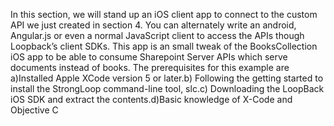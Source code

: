 In this section, we will stand up an iOS client app to connect to the custom API we just created in section 4. You can alternately write an android, Angular.js or even a normal JavaScript client to access the APIs though Loopback’s client SDKs. This app is an small tweak of the BooksCollection iOS app to be able to consume Sharepoint Server APIs which serve documents instead of books. The prerequisites for this example are a)Installed Apple XCode version 5 or later.b) Following the getting started to install the StrongLoop command-line tool, slc.c) Downloading the LoopBack iOS SDK and extract the contents.d)Basic knowledge of X-Code and Objective C

